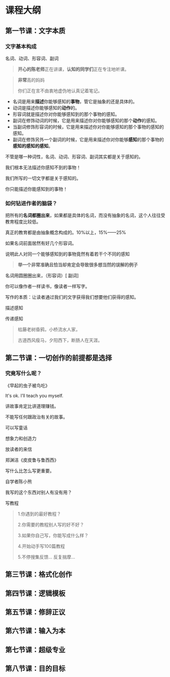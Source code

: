 # 课程大纲

## 第一节课：文字本质

### 文字基本构成

名词、动词、形容词、副词

> **开心的陈老师**正在讲课，**认知的同学们**正在专注地听课。

> **非常**高的妈妈
>
> 你们正在言不由衷地虚伪地认真记着笔记。

- 名词是用来**描述**你能够感知的**事物**，管它是抽象的还是具体的。
- 动词是描述你能够感知的**动作**的。
- 形容词就是描述你对你能够感知到的那个事物的感知。
- 副词在修饰动词的时候，它是用来描述你对你能够感知的那个**动作**的感知。
- 当副词修饰形容词的时候，它是用来描述你对你能够感知的那个事物的感知的感知。
- 副词在修饰另外一个副词的时候，它是用来描述你对你能够**感知**的那个事物的**感知的感知的感知**。

不管是哪一种词性，名词、动词、形容词、副词其实都是关于感知的。

我们根本无法描述你感知不到的事物！

我们所写的一切文字都是关于感知的。

你只能描述你能感知到的事物！

### 如何钻进作者的脑袋？

把所有的**名词都圈出来**，如果都是具体的名词，而没有抽象的名词，这个人往往受教育程度比较低。

真正的教育都是由抽象概念构成的。10%以上，15%——25%

如果名词前面居然有好几个形容词。

说明此人对同一个能够感知到的事物竟然有着若干个不同的感知

> **举一个非常准确且恰当却肯定会导致很多想当然的误解的例子**

名词用圆圈圈出来，（形容词）[ 副词]

你可以像作者一样读书，像读者一样写字。

写作的本质：让读者通过我们的文字获得我们想要他们获得的感知。

描述感知

传递感知

> 枯藤老树昏鸦，小桥流水人家，
>
> 古道西风瘦马，夕阳西下，断肠人在天涯。













## 第二节课：一切创作的前提都是选择

### 究竟写什么呢？

《早起的虫子被鸟吃》

It's ok. I’ll teach you myself.

讲故事肯定比讲道理赚钱。

不能写任何跟政治有关的故事。

可以写童话

想象力和创造力

放读者的来信

郑渊洁《皮皮鲁与鲁西西》

写什么比怎么写更重要。

自学者陈小熊

我写的这个东西对别人有没有用？

写教程

> 1.你遇到的最好教程？
>
> 2.你需要的教程别人写的好不好？
>
> 3.如果你自己写，你能写成什么样？
>
> 4.开始动手写100篇教程
>
> 5.不停搜集反馈... 反复揣摩...













## 第三节课：格式化创作

## 第四节课：逻辑模板

## 第五节课：修辞正议

## 第六节课：输入为本

## 第七节课：超级专业

## 第八节课：目的目标